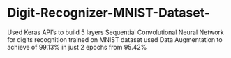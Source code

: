 # Digit-Recognizer-MNIST-Dataset-
Used Keras API’s to build 5 layers Sequential Convolutional Neural Network for digits recognition trained on MNIST dataset used Data Augmentation to achieve of 99.13% in just 2 epochs from 95.42%
